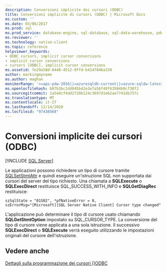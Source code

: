```yaml
---
description: Conversioni implicite dei cursori (ODBC)
title: Conversioni implicite di cursori (ODBC) | Microsoft Docs
ms.custom: ''
ms.date: 03/06/2017
ms.prod: sql
ms.prod_service: database-engine, sql-database, sql-data-warehouse, pdw
ms.reviewer: ''
ms.technology: native-client
ms.topic: reference
helpviewer_keywords:
- ODBC cursors, implicit cursor conversions
- implicit cursor conversions
- cursors [ODBC], implicit cursor conversions
ms.assetid: fe29a58d-8448-4512-9ffd-b414784ba338
author: markingmyname
ms.author: maghan
monikerRange: '>=aps-pdw-2016||=azuresqldb-current||=azure-sqldw-latest||>=sql-server-2016||>=sql-server-linux-2017||=azuresqldb-mi-current'
ms.openlocfilehash: b07b3bc1dd045b42e3e7a56f40f63504b0cf38f2
ms.sourcegitcommit: 1a544cf4dd2720b124c3697d1e62ae7741db757c
ms.translationtype: MT
ms.contentlocale: it-IT
ms.lasthandoff: 12/14/2020
ms.locfileid: "97438568"
---
```

# <a name="implicit-cursor-conversions-odbc"></a>Conversioni implicite dei cursori (ODBC)
[!INCLUDE [SQL Server](../../../includes/applies-to-version/sql-asdb-asdbmi-asa-pdw.md)]

  Le applicazioni possono richiedere un tipo di cursore tramite [SQLSetStmtAttr](../../../relational-databases/native-client-odbc-api/sqlsetstmtattr.md) e quindi eseguire un'istruzione SQL non supportata dai cursori del server del tipo richiesto. Una chiamata a **SQLExecute** o **SQLExecDirect** restituisce SQL_SUCCESS_WITH_INFO e **SQLGetDiagRec** restituisce:  
  
```  
szSqlState = "01S02", *pfNativeError = 0,  
szErrorMsg="[Microsoft][SQL Server Native Client] Cursor type changed"  
```  
  
 L'applicazione può determinare il tipo di cursore usato chiamando **SQLGetStmtOption** impostato su SQL_CURSOR_TYPE. La conversione del tipo di cursore viene applicata a una sola istruzione. Il successivo **SQLExecDirect** o **SQLExecute** verrà eseguito utilizzando le impostazioni originali del cursore dell'istruzione.  
  
## <a name="see-also"></a>Vedere anche  
 [Dettagli sulla programmazione dei cursori &#40;&#41;ODBC ](../../../relational-databases/native-client-odbc-cursors/programming/cursor-programming-details-odbc.md)  
  
  
